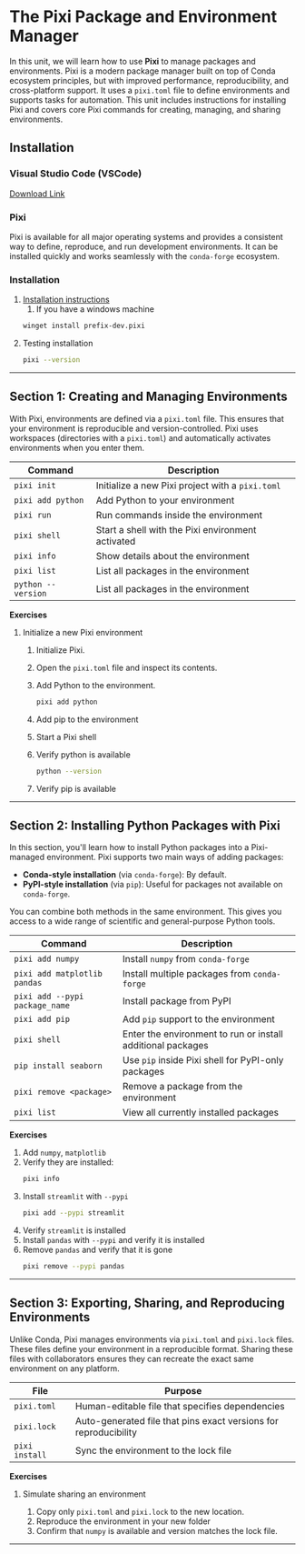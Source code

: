 # The Pixi Package and Environment Manager

In this unit, we will learn how to use **Pixi** to manage packages and environments. Pixi is a modern package manager built on top of Conda ecosystem principles, but with improved performance, reproducibility, and cross-platform support. It uses a `pixi.toml` file to define environments and supports tasks for automation. This unit includes instructions for installing Pixi and covers core Pixi commands for creating, managing, and sharing environments.

## Installation

### Visual Studio Code (VSCode)

[Download Link](https://code.visualstudio.com/download)

### Pixi

Pixi is available for all major operating systems and provides a consistent way to define, reproduce, and run development environments. It can be installed quickly and works seamlessly with the `conda-forge` ecosystem.

### Installation

1. [Installation instructions](https://pixi.sh/latest/#installation)
   1. If you have a windows machine
   ```bash
   winget install prefix-dev.pixi
   ```
2. Testing installation
   ```bash
   pixi --version
   ```

---

## Section 1: Creating and Managing Environments

With Pixi, environments are defined via a `pixi.toml` file. This ensures that your environment is reproducible and version-controlled. Pixi uses workspaces (directories with a `pixi.toml`) and automatically activates environments when you enter them.

| Command           | Description                                       |
| ----------------- | ------------------------------------------------- |
| `pixi init`       | Initialize a new Pixi project with a `pixi.toml`  |
| `pixi add python` | Add Python to your environment                    |
| `pixi run`        | Run commands inside the environment               |
| `pixi shell`      | Start a shell with the Pixi environment activated |
| `pixi info`       | Show details about the environment                |
| `pixi list`       | List all packages in the environment              |
| `python --version`       | List all packages in the environment              |

**Exercises**

1. Initialize a new Pixi environment

   1. Initialize Pixi.
   2. Open the `pixi.toml` file and inspect its contents.
   3. Add Python to the environment.

      ```bash
      pixi add python
      ```
   4. Add pip to the environment
   5. Start a Pixi shell
   6. Verify python is available
   
      ```bash
      python --version
      ```

   7. Verify pip is available

---

## Section 2: Installing Python Packages with Pixi

In this section, you'll learn how to install Python packages into a Pixi-managed environment. Pixi supports two main ways of adding packages:

* **Conda-style installation** (via `conda-forge`): By default.
* **PyPI-style installation** (via `pip`): Useful for packages not available on `conda-forge`.

You can combine both methods in the same environment. This gives you access to a wide range of scientific and general-purpose Python tools.

| Command                      | Description                                                 |
| ---------------------------- | ----------------------------------------------------------- |
| `pixi add numpy`             | Install `numpy` from `conda-forge`                          |
| `pixi add matplotlib pandas` | Install multiple packages from `conda-forge`                |
| `pixi add --pypi package_name`  | Install package from PyPI                               |
| `pixi add pip`               | Add `pip` support to the environment                        |
| `pixi shell`                 | Enter the environment to run or install additional packages |
| `pip install seaborn`        | Use `pip` inside Pixi shell for PyPI-only packages          |
| `pixi remove <package>`      | Remove a package from the environment                       |
| `pixi list`                  | View all currently installed packages                       |

**Exercises**

1. Add `numpy`, `matplotlib`
2. Verify they are installed:
   ```bash
   pixi info
   ```
3. Install `streamlit` with `--pypi`
   ```bash
   pixi add --pypi streamlit
   ```
4. Verify `streamlit` is installed
5. Install `pandas` with `--pypi` and verify it is installed
6. Remove `pandas` and verify that it is gone
   ```bash
   pixi remove --pypi pandas
   ```

---

## Section 3: Exporting, Sharing, and Reproducing Environments

Unlike Conda, Pixi manages environments via `pixi.toml` and `pixi.lock` files. These files define your environment in a reproducible format. Sharing these files with collaborators ensures they can recreate the exact same environment on any platform.

| File           | Purpose                                                          |
| -------------- | ---------------------------------------------------------------- |
| `pixi.toml`    | Human-editable file that specifies dependencies                  |
| `pixi.lock`    | Auto-generated file that pins exact versions for reproducibility |
| `pixi install` | Sync the environment to the lock file                            |

**Exercises**

1. Simulate sharing an environment

   1. Copy only `pixi.toml` and `pixi.lock` to the new location.
   2. Reproduce the environment in your new folder 
   3. Confirm that `numpy` is available and version matches the lock file.

---